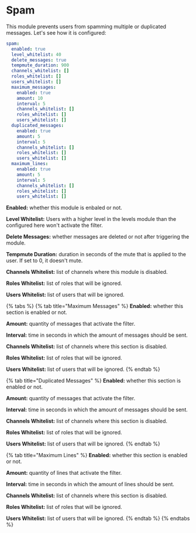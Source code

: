 # Spam

This module prevents users from spamming multiple or duplicated messages. Let's see how it is configured:

```yaml
spam:
  enabled: true
  level_whitelist: 40
  delete_messages: true
  tempmute_duration: 900
  channels_whitelist: []
  roles_whitelist: []
  users_whitelist: []
  maximum_messages:
    enabled: true
    amount: 10
    interval: 5
    channels_whitelist: []
    roles_whitelist: []
    users_whitelist: []
  duplicated_messages:
    enabled: true
    amount: 5
    interval: 5
    channels_whitelist: []
    roles_whitelist: []
    users_whitelist: []
  maximum_lines:
    enabled: true
    amount: 5
    interval: 5
    channels_whitelist: []
    roles_whitelist: []
    users_whitelist: []
```

**Enabled:** whether this module is enbaled or not.

**Level Whitelist:** Users with a higher level in the levels module than the configured here won't activate the filter.

**Delete Messages:** whether messages are deleted or not after triggering the module.

**Tempmute Duration:** duration in seconds of the mute that is applied to the user. If set to 0, it doesn't mute.

**Channels Whitelist:** list of channels where this module is disabled.

**Roles Whitelist:** list of roles that will be ignored.

**Users Whitelist:** list of users that will be ignored.

{% tabs %}
{% tab title="Maximum Messages" %}
**Enabled:** whether this section is enabled  or not.

**Amount:** quantity of messages that activate the filter.

**Interval:** time in seconds in which the amount of messages should be sent.

**Channels Whitelist:** list of channels where this section is disabled.

**Roles Whitelist:** list of roles that will be ignored.

**Users Whitelist:** list of users that will be ignored.
{% endtab %}

{% tab title="Duplicated Messages" %}
**Enabled:** whether this section is enabled or not.

**Amount:** quantity of messages that activate the filter.

**Interval:** time in seconds in which the amount of messages should be sent.

**Channels Whitelist:** list of channels where this section is disabled.

**Roles Whitelist:** list of roles that will be ignored.

**Users Whitelist:** list of users that will be ignored.
{% endtab %}

{% tab title="Maximum Lines" %}
**Enabled:** whether this section is enabled or not.

**Amount:** quantity of lines that activate the filter.

**Interval:** time in seconds in which the amount of lines should be sent.

**Channels Whitelist:** list of channels where this section is disabled.

**Roles Whitelist:** list of roles that will be ignored.

**Users Whitelist:** list of users that will be ignored.
{% endtab %}
{% endtabs %}

